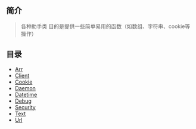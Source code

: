 ## 简介

> 各种助手类
> 目的是提供一些简单易用的函数（如数组、字符串、cookie等操作）

## 目录
- [Arr](https://github.com/qinyuguang/libyaf/blob/master/docs/Helper_Arr.md)
- [Client](https://github.com/qinyuguang/libyaf/blob/master/docs/Helper_Client.md)
- [Cookie](https://github.com/qinyuguang/libyaf/blob/master/docs/Helper_Cookie.md)
- [Daemon](https://github.com/qinyuguang/libyaf/blob/master/docs/Helper_Daemon.md)
- [Datetime](https://github.com/qinyuguang/libyaf/blob/master/docs/Helper_Datetime.md)
- [Debug](https://github.com/qinyuguang/libyaf/blob/master/docs/Helper_Debug.md)
- [Security](https://github.com/qinyuguang/libyaf/blob/master/docs/Helper_Security.md)
- [Text](https://github.com/qinyuguang/libyaf/blob/master/docs/Helper_Text.md)
- [Url](https://github.com/qinyuguang/libyaf/blob/master/docs/Helper_Url.md)
